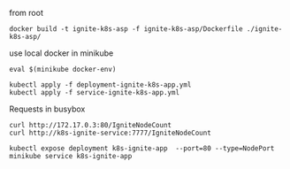 from root
```
docker build -t ignite-k8s-asp -f ignite-k8s-asp/Dockerfile ./ignite-k8s-asp/
```

use local docker in minikube
```
eval $(minikube docker-env)
```

```
kubectl apply -f deployment-ignite-k8s-app.yml
kubectl apply -f service-ignite-k8s-app.yml
```

Requests in busybox
```
curl http://172.17.0.3:80/IgniteNodeCount
curl http://k8s-ignite-service:7777/IgniteNodeCount
```

```
kubectl expose deployment k8s-ignite-app  --port=80 --type=NodePort
minikube service k8s-ignite-app
```
